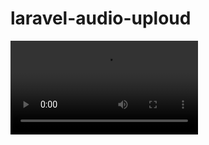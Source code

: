 # laravel-audio-uploud
 
![caption](https://github.com/ET-TOUNANI/laravel-audio-uploud/blob/main/2022-02-25%2001-45-20.mp4)
